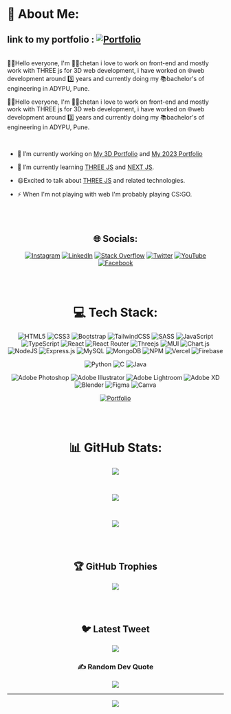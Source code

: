 # 💫 About Me:

## link to my portfolio : [![Portfolio](https://img.shields.io/badge/Portfolio-%23000000.svg?style=plastic&logo=firefox&logoColor=#FF7139)](https://Chetan-KK.github.com/Chetan-KK)

<br>👋🏻Hello everyone, I'm 👱🏻chetan i love to work on front-end and mostly work with THREE js for 3D web development, i have worked on 🌐web development around 3️⃣ years and currently doing my 📚bachelor's of engineering in ADYPU, Pune.

👋🏻Hello everyone, I'm 👱🏻chetan i love to work on front-end and mostly work with THREE js for 3D web development, i have worked on 🌐web development around 3️⃣ years and currently doing my 📚bachelor's of engineering in ADYPU, Pune.

<br/>

- 🔭 I’m currently working on [My 3D Portfolio](https://github.com/Chetan-KK/ChetanK-Portfolio) and [My 2023 Portfolio](https://Chetan-KK.github.com/Chetan-KK)

- 🌱 I’m currently learning [THREE JS](https://threejs.org/) and [NEXT JS](https://nextjs.org/).

- 😃Excited to talk about [THREE JS](https://threejs.org/) and related technologies.

- ⚡ When I'm not playing with web I'm probably playing CS:GO.

<br/>
<br/>

<center>

## 🌐 Socials:

[![Instagram](https://img.shields.io/badge/Instagram-%23E4405F.svg?logo=Instagram&logoColor=white)](https://instagram.com/https://instagram.com/c_h_e_t_a_n__k)
[![LinkedIn](https://img.shields.io/badge/LinkedIn-%230077B5.svg?logo=linkedin&logoColor=white)](https://linkedin.com/in/https://www.linkedin.com/in/chetan-khulage)
[![Stack Overflow](https://img.shields.io/badge/-Stackoverflow-FE7A16?logo=stack-overflow&logoColor=white)](https://stackoverflow.com/users/chetan-khulage)
[![Twitter](https://img.shields.io/badge/Twitter-%231DA1F2.svg?logo=Twitter&logoColor=white)](https://twitter.com/https://twitter.com/chetan_khulage)
[![YouTube](https://img.shields.io/badge/YouTube-%23FF0000.svg?logo=YouTube&logoColor=white)](https://youtube.com/@https://www.youtube.com/@chetankhulage)
[![Facebook](https://img.shields.io/badge/Facebook-%231877F2.svg?logo=Facebook&logoColor=white)](https://facebook.com/https://www.facebook.com/chetan.khulage.7/)

<br/>
<br/>

# 💻 Tech Stack:

![HTML5](https://img.shields.io/badge/html5-%23E34F26.svg?style=plastic&logo=html5&logoColor=white)
![CSS3](https://img.shields.io/badge/css3-%231572B6.svg?style=plastic&logo=css3&logoColor=white)
![Bootstrap](https://img.shields.io/badge/bootstrap-%23563D7C.svg?style=plastic&logo=bootstrap&logoColor=white)
![TailwindCSS](https://img.shields.io/badge/tailwindcss-%2338B2AC.svg?style=plastic&logo=tailwind-css&logoColor=white)
![SASS](https://img.shields.io/badge/SASS-hotpink.svg?style=plastic&logo=SASS&logoColor=white)
![JavaScript](https://img.shields.io/badge/javascript-%23323330.svg?style=plastic&logo=javascript&logoColor=%23F7DF1E)
![TypeScript](https://img.shields.io/badge/typescript-%23007ACC.svg?style=plastic&logo=typescript&logoColor=white)
![React](https://img.shields.io/badge/react-%2320232a.svg?style=plastic&logo=react&logoColor=%2361DAFB)
![React Router](https://img.shields.io/badge/React_Router-CA4245?style=plastic&logo=react-router&logoColor=white)
![Threejs](https://img.shields.io/badge/threejs-black?style=plastic&logo=three.js&logoColor=white)
![MUI](https://img.shields.io/badge/MUI-%230081CB.svg?style=plastic&logo=material-ui&logoColor=white)
![Chart.js](https://img.shields.io/badge/chart.js-F5788D.svg?style=plastic&logo=chart.js&logoColor=white)
![NodeJS](https://img.shields.io/badge/node.js-6DA55F?style=plastic&logo=node.js&logoColor=white)
![Express.js](https://img.shields.io/badge/express.js-%23404d59.svg?style=plastic&logo=express&logoColor=%2361DAFB)
![MySQL](https://img.shields.io/badge/mysql-%2300f.svg?style=plastic&logo=mysql&logoColor=white)
![MongoDB](https://img.shields.io/badge/MongoDB-%234ea94b.svg?style=plastic&logo=mongodb&logoColor=white)
![NPM](https://img.shields.io/badge/NPM-%23000000.svg?style=plastic&logo=npm&logoColor=white)
![Vercel](https://img.shields.io/badge/vercel-%23000000.svg?style=plastic&logo=vercel&logoColor=white)
![Firebase](https://img.shields.io/badge/firebase-%23039BE5.svg?style=plastic&logo=firebase)

![Python](https://img.shields.io/badge/python-3670A0?style=plastic&logo=python&logoColor=ffdd54)
![C](https://img.shields.io/badge/c-%2300599C.svg?style=plastic&logo=c&logoColor=white)
![Java](https://img.shields.io/badge/java-%23ED8B00.svg?style=plastic&logo=java&logoColor=white)

![Adobe Photoshop](https://img.shields.io/badge/adobephotoshop-%2331A8FF.svg?style=plastic&logo=adobephotoshop&logoColor=white)
![Adobe Illustrator](https://img.shields.io/badge/adobeillustrator-%23FF9A00.svg?style=plastic&logo=adobeillustrator&logoColor=white)
![Adobe Lightroom](https://img.shields.io/badge/Adobe%20Lightroom-31A8FF.svg?style=plastic&logo=Adobe%20Lightroom&logoColor=white)
![Adobe XD](https://img.shields.io/badge/Adobe%20XD-470137?style=plastic&logo=Adobe%20XD&logoColor=#FF61F6)
![Blender](https://img.shields.io/badge/blender-%23F5792A.svg?style=plastic&logo=blender&logoColor=white)
![Figma](https://img.shields.io/badge/figma-%23F24E1E.svg?style=plastic&logo=figma&logoColor=white)
![Canva](https://img.shields.io/badge/Canva-%2300C4CC.svg?style=plastic&logo=Canva&logoColor=white)

[![Portfolio](https://img.shields.io/badge/Portfolio-%23000000.svg?style=plastic&logo=firefox&logoColor=#FF7139)](https://Chetan-KK.github.com/Chetan-KK)

<br/>
<br/>

# 📊 GitHub Stats:

![](https://github-readme-stats.vercel.app/api?username=Chetan-KK&theme=radical&hide_border=false&include_all_commits=false&count_private=false)

<br/>

![](https://github-readme-streak-stats.herokuapp.com/?user=Chetan-KK&theme=radical&hide_border=false)

<br/>

![](https://github-readme-stats.vercel.app/api/top-langs/?username=Chetan-KK&theme=radical&hide_border=false&include_all_commits=false&count_private=false&layout=compact)

<br/>
<br/>

## 🏆 GitHub Trophies

![](https://github-profile-trophy.vercel.app/?username=Chetan-KK&theme=radical&no-frame=true&no-bg=true&margin-w=4)

<br/>
<br/>

## 🐦 Latest Tweet

[![](https://gtce.itsvg.in/api?username=https://twitter.com/chetan_khulage)](https://github.com/VishwaGauravIn/github-twitter-card-embed)

### ✍️ Random Dev Quote

![](https://quotes-github-readme.vercel.app/api?type=horizontal&theme=radical)

---

[![](https://visitcount.itsvg.in/api?id=Chetan-KK&icon=6&color=6)](https://visitcount.itsvg.in)

</center>
